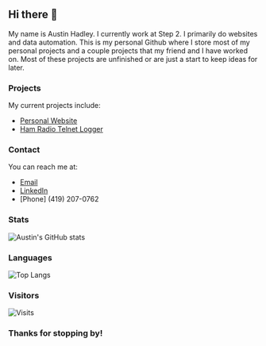 ## Hi there 👋

My name is Austin Hadley. I currently work at Step 2. I primarily do websites and data automation. This is my personal Github where I store most of my personal projects and a couple projects that my friend and I have worked on. Most of these projects are unfinished or are just a start to keep ideas for later.

### Projects
My current projects include:
- [Personal Website](https://austinh.us)
- [Ham Radio Telnet Logger](https://github.com/ahadley1124/telnet-logger)

### Contact
You can reach me at:
- [Email](mailto:ahadley1124@gmail.com)
- [LinkedIn](https://www.linkedin.com/in/austin-hadley/)
- [Phone] (419) 207-0762

### Stats
![Austin's GitHub stats](https://github-readme-stats.vercel.app/api?username=ahadley1124&show_icons=true&theme=radical)

### Languages
![Top Langs](https://github-readme-stats.vercel.app/api/top-langs/?username=ahadley1124&layout=compact&theme=radical)

### Visitors
![Visits](https://img.shields.io/badge/Visits-11235-blue)

### Thanks for stopping by!